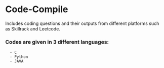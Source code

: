 # Code-Compile
Includes coding questions and their outputs from different platforms such as Skillrack and Leetcode. 

### Codes are given in 3 different languages:
      - C
      - Python
      - JAVA
